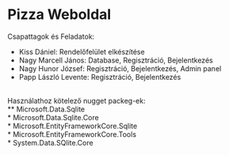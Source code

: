# Pizza Weboldal

Csapattagok és Feladatok: <br />
* Kiss Dániel: Rendelőfelület elkészítése <br />
* Nagy Marcell János: Database, Regisztráció, Bejelentkezés <br />
* Nagy Hunor József: Regisztráció, Bejelentkezés, Admin panel <br />
* Papp László Levente: Regisztráció, Bejelentkezés<br />
<br />
Használathoz kötelező nugget packeg-ek:<br />
** Microsoft.Data.Sqlite<br />
* Microsoft.Data.Sqlite.Core<br />
* Microsoft.EntityFrameworkCore.Sqlite<br />
* Microsoft.EntityFrameworkCore.Tools<br />
* System.Data.SQlite.Core<br />
